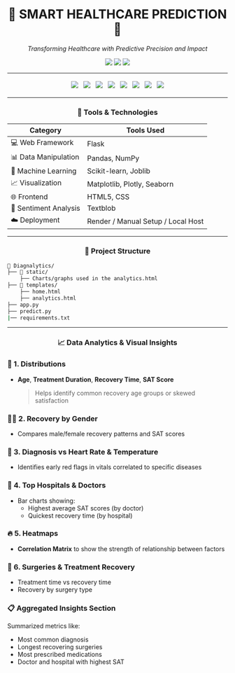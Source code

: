 <h1 align="center">🧠 SMART HEALTHCARE PREDICTION 💉</h1>
<p align="center"><i>Transforming Healthcare with Predictive Precision and Impact</i></p>

<p align="center">
  <img src="https://img.shields.io/github/last-commit/CodeCraftedByPriya/SmartHealthcarePrediction?style=flat-square">
  <img src="https://img.shields.io/badge/python-67.8%25-blue?style=flat-square">
  <img src="https://img.shields.io/badge/languages-2-blue?style=flat-square">
</p>

---

<div align="center">

  <img src="https://img.shields.io/badge/-Flask-black?style=for-the-badge&logo=flask" style="margin: 4px;" />
  <img src="https://img.shields.io/badge/-Pandas-150458?style=for-the-badge&logo=pandas" style="margin: 4px;" />
  <img src="https://img.shields.io/badge/-NumPy-013243?style=for-the-badge&logo=numpy" style="margin: 4px;" />
  <img src="https://img.shields.io/badge/-Scikit--learn-f7931e?style=for-the-badge&logo=scikit-learn&logoColor=white" style="margin: 4px;" />
  <img src="https://img.shields.io/badge/-Plotly-3f4f75?style=for-the-badge&logo=plotly" style="margin: 4px;" />
  <img src="https://img.shields.io/badge/-Matplotlib-2067b8?style=for-the-badge&logo=python" style="margin: 4px;" />
  <img src="https://img.shields.io/badge/-HTML5-e34c26?style=for-the-badge&logo=html5&logoColor=white" style="margin: 4px;" />
  <img src="https://img.shields.io/badge/-CSS3-264de4?style=for-the-badge&logo=css3&logoColor=white" style="margin: 4px;" />

</div>

---

<h3 align="center">🧰 Tools & Technologies</h3>

<div align="center">

| Category             | Tools Used                             |
|----------------------|----------------------------------------|
| 💻 Web Framework     | Flask                                  |
| 📊 Data Manipulation | Pandas, NumPy                          |
| 🤖 Machine Learning  | Scikit-learn, Joblib                   |
| 📈 Visualization     | Matplotlib, Plotly, Seaborn            |
| 🌐 Frontend          | HTML5, CSS                             |
| 🧠 Sentiment Analysis| Textblob                               |
| ☁️ Deployment        | Render / Manual Setup / Local Host     |

</div>

---

<h3 align="center">📂 Project Structure</h3>

``` bash
📁 Diagnalytics/
├── 📁 static/
    ├── Charts/graphs used in the analytics.html
├── 📁 templates/
    ├── home.html
    ├── analytics.html
├── app.py
├── predict.py
|── requirements.txt
```

---

<h3 align="center">📈 Data Analytics & Visual Insights</h3>

### 🎯 1. Distributions
- **Age**, **Treatment Duration**, **Recovery Time**, **SAT Score**
  > Helps identify common recovery age groups or skewed satisfaction

### 👩‍⚕️ 2. Recovery by Gender
- Compares male/female recovery patterns and SAT scores

### 💓 3. Diagnosis vs Heart Rate & Temperature
- Identifies early red flags in vitals correlated to specific diseases

### 🏥 4. Top Hospitals & Doctors
- Bar charts showing:
  - Highest average SAT scores (by doctor)
  - Quickest recovery time (by hospital)

### 🔥 5. Heatmaps
- **Correlation Matrix** to show the strength of relationship between factors

### 💉 6. Surgeries & Treatment Recovery
- Treatment time vs recovery time
- Recovery by surgery type

### 📋 Aggregated Insights Section
Summarized metrics like:
- Most common diagnosis
- Longest recovering surgeries
- Most prescribed medications
- Doctor and hospital with highest SAT

